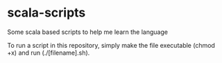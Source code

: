 # scala-scripts
Some scala based scripts to help me learn the language

To run a script in this repository, simply make the file executable (chmod +x) and run (./[filename].sh). 
